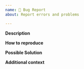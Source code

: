 ```yaml
---
name: 🐛 Bug Report
about: Report errors and problems

---
```


**Description**  
<!-- A clear and concise description of the problem. -->

**How to reproduce**  
<!-- Code and/or config needed to reproduce the problem. -->

**Possible Solution**  
<!--- Optional: only if you have suggestions on a fix/reason for the bug -->

**Additional context**  
<!-- Optional: any other context about the problem: log messages, screenshots, etc. -

